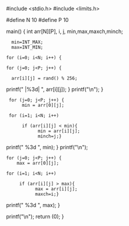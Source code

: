 #include <stdio.h>
#include <limits.h>

#define N 10
#define P 10

main() {
    int arr[N][P], i, j, min,max,maxch,minch;
    
      min=INT_MAX;
      max=INT_MIN;
      
    for (i=0; i<N; i++) {

    for (j=0; j<P; j++) {

      arr[i][j] = rand() % 256;

printf(" |%3d| ", arr[i][j]);
}
printf("\n");
}

     for (j=0; j<P; j++) {
          min = arr[0][j];
          
     for (i=1; i<N; i++)
     
          if (arr[i][j] < min){
                min = arr[i][j];
                minch=j;}
printf(" %3d ", min);
}
printf("\n");

    for (j=0; j<P; j++) {
        max = arr[0][j];
        
    for (i=1; i<N; i++)
    
         if (arr[i][j] > max){
               max = arr[i][j];
               maxch=i;}
               
printf(" %3d ", max);
}

printf("\n");
return (0);
}
